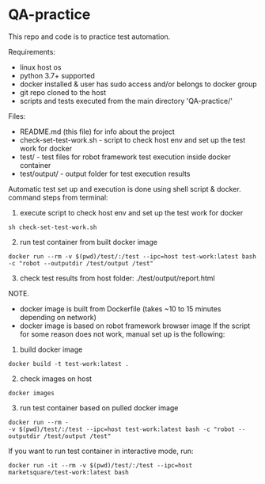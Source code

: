 # QA-practice
This repo and code is to practice test automation.

Requirements:
* linux host os
* python 3.7+ supported
* docker installed & user has sudo access and/or belongs to docker group
* git repo cloned to the host
* scripts and tests executed from the main directory 'QA-practice/'

Files:
* README.md (this file) for info about the project
* check-set-test-work.sh - script to check host env and set up the test work for docker
* test/ - test files for robot framework test execution inside docker container
* test/output/ - output folder for test execution results

Automatic test set up and execution is done using shell script & docker.
command steps from terminal:

1) execute script to check host env and set up the test work for docker
```
sh check-set-test-work.sh
```

2) run test container from built docker image
```
docker run --rm -v $(pwd)/test/:/test --ipc=host test-work:latest bash -c "robot --outputdir /test/output /test"
```
3) check test results from host folder:
./test/output/report.html

NOTE.
* docker image is built from Dockerfile (takes ~10 to 15 minutes depending on network)
* docker image is based on robot framework browser image
If the script for some reason does not work, manual set up is the following:
1) build docker image
```
docker build -t test-work:latest .
```
2) check images on host
```
docker images
```
3) run test container based on pulled docker image
```
docker run --rm -
-v $(pwd)/test/:/test --ipc=host test-work:latest bash -c "robot --outputdir /test/output /test"
```

If you want to run test container in interactive mode, run:
```
docker run -it --rm -v $(pwd)/test/:/test --ipc=host marketsquare/test-work:latest bash
```
